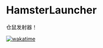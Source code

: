# HamsterLauncher

仓鼠发射器！

[![wakatime](https://wakatime.com/badge/github/MiniDay/HamsterLauncher-Parent.svg)](https://wakatime.com/badge/github/MiniDay/HamsterLauncher-Parent)